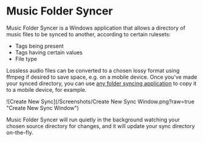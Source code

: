 # Music Folder Syncer

Music Folder Syncer is a Windows application that allows a directory of music files to be synced to another, according to certain rulesets:

  - Tags being present
  - Tags having certain values
  - File type

Lossless audio files can be converted to a chosen lossy format using ffmpeg if desired to save space, e.g. on a mobile device. Once you've made your synced directory, you can use [any folder syncing application] to copy it to a mobile device, for example.

![Create New Sync](/Screenshots/Create New Sync Window.png?raw=true "Create New Sync Window")

Music Folder Syncer will run quietly in the background watching your chosen source directory for changes, and it will update your sync directory on-the-fly.

[//]: # (These are reference links used in the body of this note and get stripped out when the markdown processor does its job.)


   [any folder syncing application]: <https://play.google.com/store/apps/details?id=dk.tacit.android.foldersync.lite>
  

